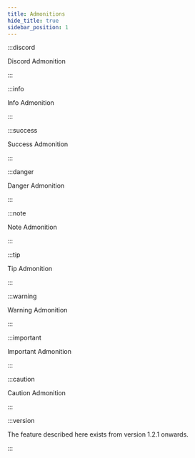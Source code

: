 ```yaml
---
title: Admonitions
hide_title: true
sidebar_position: 1
---
```


:::discord

Discord Admonition

:::

:::info

Info Admonition

:::

:::success

Success Admonition

:::

:::danger

Danger Admonition

:::

:::note

Note Admonition

:::

:::tip

Tip Admonition

:::

:::warning

Warning Admonition

:::

:::important

Important Admonition

:::

:::caution

Caution Admonition

:::

:::version

The feature described here exists from version 1.2.1 onwards.

:::
